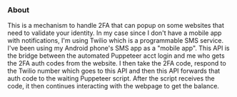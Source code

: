 ### About
This is a mechanism to handle 2FA that can popup on some websites that need to validate your identity.
In my case since I don't have a mobile app with notifications, I'm using Twilio which is a programmable SMS service.
I've been using my Android phone's SMS app as a "mobile app".
This API is the bridge between the automated Puppeteer acct login and me who gets the 2FA auth codes from the website.
I then take the 2FA code, respond to the Twilio number which goes to this API and then this API forwards that auth code to the waiting Puppeteer script.
After the script receives the code, it then continues interacting with the webpage to get the balance.

